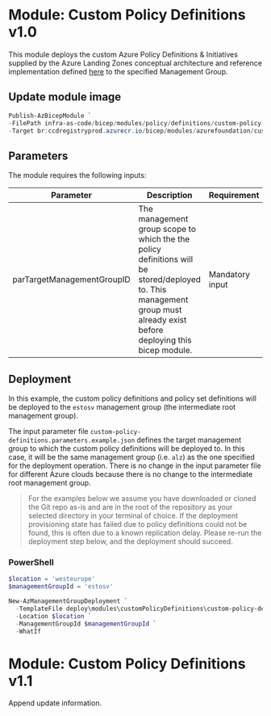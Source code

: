 # Module: Custom Policy Definitions v1.0
This module deploys the custom Azure Policy Definitions & Initiatives supplied by the Azure Landing Zones conceptual architecture and reference implementation defined [here](https://docs.microsoft.com/azure/cloud-adoption-framework/ready/enterprise-scale/architecture) to the specified Management Group.

## Update module image

```powershell
Publish-AzBicepModule `
-FilePath infra-as-code/bicep/modules/policy/definitions/custom-policy-definitions.bicep `
-Target br:ccdregistryprod.azurecr.io/bicep/modules/azurefoundation/custompolicydefinitions:v1.0
```

## Parameters

The module requires the following inputs:

 | Parameter                  | Description                                                                                                                                                             | Requirement                       | Example |
 | -------------------------- | ----------------------------------------------------------------------------------------------------------------------------------------------------------------------- | --------------------------------- | ------- |
 | parTargetManagementGroupID | The management group scope to which the the policy definitions will be stored/deployed to. This management group must already exist before deploying this bicep module. | Mandatory input                   | `alz`   |
 
 ## Deployment
In this example, the custom policy definitions and policy set definitions will be deployed to the `estosv` management group (the intermediate root management group).

The input parameter file `custom-policy-definitions.parameters.example.json` defines the target management group to which the custom policy definitions will be deployed to. In this case, it will be the same management group (i.e. `alz`) as the one specified for the deployment operation. There is no change in the input parameter file for different Azure clouds because there is no change to the intermediate root management group.

> For the examples below we assume you have downloaded or cloned the Git repo as-is and are in the root of the repository as your selected directory in your terminal of choice.
> If the deployment provisioning state has failed due to policy definitions could not be found, this is often due to a known replication delay. Please re-run the deployment step below, and the deployment should succeed.

### PowerShell

```powershell
$location = 'westeurope'
$managementGroupId = 'estosv'

New-AzManagementGroupDeployment `
  -TemplateFile deploy\modules\customPolicyDefinitions\custom-policy-definitions.bicep `
  -Location $location `
  -ManagementGroupId $managementGroupId `
  -WhatIf
```

# Module: Custom Policy Definitions v1.1
Append update information.